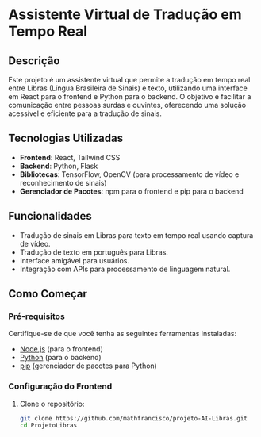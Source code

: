 # Assistente Virtual de Tradução em Tempo Real

## Descrição

Este projeto é um assistente virtual que permite a tradução em tempo real entre Libras (Língua Brasileira de Sinais) e texto, utilizando uma interface em React para o frontend e Python para o backend. O objetivo é facilitar a comunicação entre pessoas surdas e ouvintes, oferecendo uma solução acessível e eficiente para a tradução de sinais.

## Tecnologias Utilizadas

- **Frontend**: React, Tailwind CSS
- **Backend**: Python, Flask
- **Bibliotecas**: TensorFlow, OpenCV (para processamento de vídeo e reconhecimento de sinais)
- **Gerenciador de Pacotes**: npm para o frontend e pip para o backend

## Funcionalidades

- Tradução de sinais em Libras para texto em tempo real usando captura de vídeo.
- Tradução de texto em português para Libras.
- Interface amigável para usuários.
- Integração com APIs para processamento de linguagem natural.

## Como Começar

### Pré-requisitos

Certifique-se de que você tenha as seguintes ferramentas instaladas:

- [Node.js](https://nodejs.org/) (para o frontend)
- [Python](https://www.python.org/) (para o backend)
- [pip](https://pip.pypa.io/en/stable/) (gerenciador de pacotes para Python)

### Configuração do Frontend

1. Clone o repositório:

   ```bash
   git clone https://github.com/mathfrancisco/projeto-AI-Libras.git
   cd ProjetoLibras
